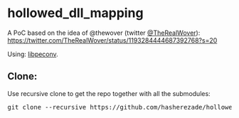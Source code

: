 # hollowed_dll_mapping

A PoC based on the idea of @thewover (twitter [@TheRealWover](https://twitter.com/TheRealWover)):
https://twitter.com/TheRealWover/status/1193284444687392768?s=20

Using: [libpeconv](https://github.com/hasherezade/libpeconv).

Clone:
-
Use recursive clone to get the repo together with all the submodules:
<pre>
git clone --recursive https://github.com/hasherezade/hollowed_dll_mapping.git
</pre>
